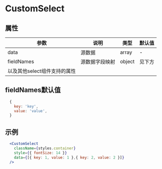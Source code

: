 # CustomSelect

## 属性

| 参数 | 说明 | 类型 | 默认值 |
| -- | -- | -- | -- |
| data | 源数据 | array | - |
| fieldNames | 源数据字段映射 | object | 见下方 |
| 以及其他select组件支持的属性 |

## fieldNames默认值

```js
  {
    key: 'key',
    value: 'value',
  }
```

## 示例

```jsx
  <CustomSelect
    className={styles.container}
    style={{ fontSize: 14 }}
    data={[{ key: 1, value: 1 },{ key: 2, value: 2 }]}
  />
```
